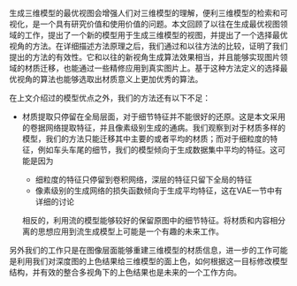 生成三维模型的最优视图会增强人们对三维模型的理解，便利三维模型的检索和可视化，是一个具有研究价值和使用价值的问题。本文回顾了以往在生成最优视图领域的工作，提出了一个新的模型用于生成三维模型的视图，并提出了一个选择最优视角的方法。在详细描述方法原理之后，我们通过和以往方法的比较，证明了我们提出的方法的有效性。它和以往的新视角生成算法效果相当，并且能够实现图片领域的材质迁移，也能通过一些精修应用到真实图片上。基于这种方法定义的选择最优视角的算法也能够选取出材质意义上更加优秀的算法。



在上文介绍过的模型优点之外，我们的方法还有以下不足：

- 材质提取只停留在全局层面，对于细节特征并不能很好的还原。这是本文采用的卷据网络提取特征，并且像素级别生成的通病。我们观察到对于材质多样的模型，我们的方法只能迁移其中主要的或者平均的材质；而对于细粒度的特征，例如车头车尾的细节，我们的模型倾向于生成数据集中平均的特征。这可能是因为

    - 细粒度的特征只停留到卷积网络，深层的特征只留下全局的特征
    - 像素级别的生成网络的损失函数倾向于生成平均特征，这在VAE一节中有详细的讨论

    相反的，利用流的模型能够较好的保留原图中的细节特征。将材质和内容相分离的思想应用到流生成模型上可能是一个有趣的未来工作。

另外我们的工作只是在图像层面能够重建三维模型的材质信息，进一步的工作可能是利用我们对深度图的上色结果给三维模型的面上色，如何根据这一目标修改模型结构，并有效的整合多视角下的上色结果也是未来的一个工作方向。

